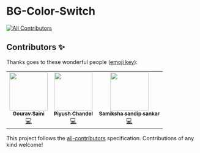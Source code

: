 # BG-Color-Switch
<!-- ALL-CONTRIBUTORS-BADGE:START - Do not remove or modify this section -->
[![All Contributors](https://img.shields.io/badge/all_contributors-3-orange.svg?style=flat-square)](#contributors-)
<!-- ALL-CONTRIBUTORS-BADGE:END -->
## Contributors ✨

Thanks goes to these wonderful people ([emoji key](https://allcontributors.org/docs/en/emoji-key)):

<!-- ALL-CONTRIBUTORS-LIST:START - Do not remove or modify this section -->
<!-- prettier-ignore-start -->
<!-- markdownlint-disable -->
<table>
  <tr>
    <td align="center"><a href="https://gourav-saini.netlify.app/"><img src="https://avatars.githubusercontent.com/u/46393634?v=4?s=100" width="100px;" alt=""/><br /><sub><b>Gourav Saini</b></sub></a><br /><a href="https://github.com/Bauddhik-Geeks/BG-Color-Switch/commits?author=g7i" title="Code">💻</a></td>
    <td align="center"><a href="https://linktr.ee/Piyush.Codes"><img src="https://avatars.githubusercontent.com/u/61281309?v=4?s=100" width="100px;" alt=""/><br /><sub><b>Piyush Chandel</b></sub></a><br /><a href="https://github.com/Bauddhik-Geeks/BG-Color-Switch/commits?author=Piyush-Codes7" title="Code">💻</a></td>
    <td align="center"><a href="https://github.com/SamikshaSankar"><img src="https://avatars.githubusercontent.com/u/52104082?v=4?s=100" width="100px;" alt=""/><br /><sub><b>Samiksha sandip sankar</b></sub></a><br /><a href="https://github.com/Bauddhik-Geeks/BG-Color-Switch/commits?author=SamikshaSankar" title="Code">💻</a></td>
  </tr>
</table>

<!-- markdownlint-restore -->
<!-- prettier-ignore-end -->

<!-- ALL-CONTRIBUTORS-LIST:END -->

This project follows the [all-contributors](https://github.com/all-contributors/all-contributors) specification. Contributions of any kind welcome!